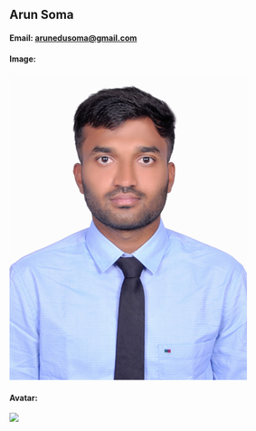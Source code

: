 ## Arun Soma
#### Email: arunedusoma@gmail.com
#### Image:
<img src="https://github.com/asoma0710/asoma0710/blob/main/photo_passsize.jpg">

#### Avatar:
<img src="https://images2.imgbox.com/ae/bd/tERTAGTL_o.png" width="75">
